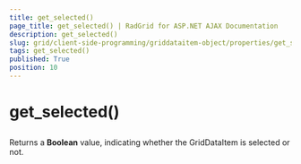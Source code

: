 ```yaml
---
title: get_selected()
page_title: get_selected() | RadGrid for ASP.NET AJAX Documentation
description: get_selected()
slug: grid/client-side-programming/griddataitem-object/properties/get_selected()
tags: get_selected()
published: True
position: 10
---
```


# get_selected()



## 

Returns a **Boolean** value, indicating whether the GridDataItem is selected or not.
